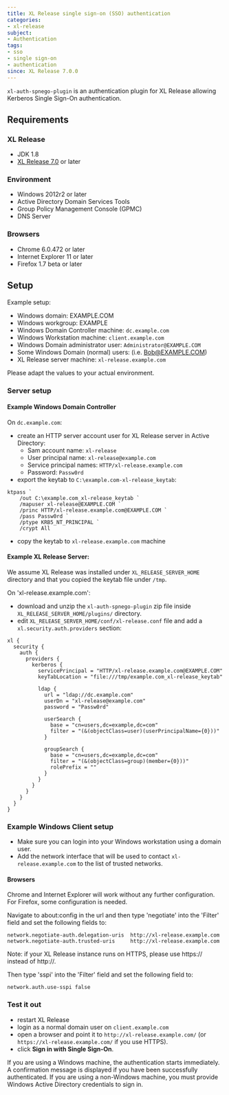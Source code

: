 ```yaml
---
title: XL Release single sign-on (SSO) authentication
categories:
- xl-release
subject:
- Authentication
tags:
- sso
- single sign-on
- authentication
since: XL Release 7.0.0
---
```


`xl-auth-spnego-plugin` is an authentication plugin for XL Release allowing Kerberos Single Sign-On authentication.

## Requirements

### XL Release

- JDK 1.8
- [XL Release 7.0](/xl-release/concept/requirements-for-installing-xl-release.html) or later

### Environment

- Windows 2012r2 or later
- Active Directory Domain Services Tools
- Group Policy Management Console (GPMC)
- DNS Server

### Browsers

- Chrome 6.0.472 or later
- Internet Explorer 11 or later
- Firefox 1.7 beta or later

## Setup

Example setup:
- Windows domain: EXAMPLE.COM
- Windows workgroup: EXAMPLE
- Windows Domain Controller machine: `dc.example.com`
- Windows Workstation machine: `client.example.com`
- Windows Domain administrator user: `Administrator@EXAMPLE.COM`
- Some Windows Domain (normal) users: (i.e. Bob@EXAMPLE.COM)
- XL Release server machine: `xl-release.example.com`

Please adapt the values to your actual environment.

### Server setup

#### Example Windows Domain Controller

On `dc.example.com`:
- create an HTTP server account user for XL Release server in Active Directory:
  - Sam account name: `xl-release`
  - User principal name: `xl-release@example.com`
  - Service principal names: `HTTP/xl-release.example.com`
  - Password: `Passw0rd`
- export the keytab to `C:\example.com-xl-release_keytab`:

```
ktpass `
    /out C:\example.com_xl-release_keytab `
    /mapuser xl-release@EXAMPLE.COM `
    /princ HTTP/xl-release.example.com@EXAMPLE.COM `
    /pass Passw0rd `
    /ptype KRB5_NT_PRINCIPAL `
    /crypt All    
```
- copy the keytab to `xl-release.example.com` machine


#### Example XL Release Server:

We assume XL Release was installed under `XL_RELEASE_SERVER_HOME` directory and that you copied the keytab file under `/tmp`.

On 'xl-release.example.com':
- download and unzip the `xl-auth-spnego-plugin` zip file inside `XL_RELEASE_SERVER_HOME/plugins/` directory.
- edit `XL_RELEASE_SERVER_HOME/conf/xl-release.conf` file and add a `xl.security.auth.providers` section:
```
xl {
  security {
    auth {
      providers {
        kerberos {
          servicePrincipal = "HTTP/xl-release.example.com@EXAMPLE.COM"
          keyTabLocation = "file:///tmp/example.com_xl-release_keytab"

          ldap {
            url = "ldap://dc.example.com"
            userDn = "xl-release@example.com"
            password = "Passw0rd"

            userSearch {
              base = "cn=users,dc=example,dc=com"
              filter = "(&(objectClass=user)(userPrincipalName={0}))"
            }

            groupSearch {
              base = "cn=users,dc=example,dc=com"
              filter = "(&(objectClass=group)(member={0}))"
              rolePrefix = ""
            }
          }
        }
      }
    }
  }
}
```


### Example Windows Client setup

- Make sure you can login into your Windows workstation using a domain user.
- Add the network interface that will be used to contact `xl-release.example.com` to the list of trusted networks.

#### Browsers

Chrome and Internet Explorer will work without any further configuration.
For Firefox, some configuration is needed.

Navigate to about:config in the url and then type 'negotiate' into the 'Filter' field and set the following fields to:

   
    network.negotiate-auth.delegation-uris  http://xl-release.example.com
    network.negotiate-auth.trusted-uris     http://xl-release.example.com

Note: if your XL Release instance runs on HTTPS, please use https:// instead of http://.

Then type 'sspi' into the 'Filter' field and set the following field to:

    network.auth.use-sspi false

### Test it out

- restart XL Release
- login as a normal domain user on `client.example.com`
- open a browser and point it to `http://xl-release.example.com/` (or `https://xl-release.example.com/` if you use HTTPS).
- click **Sign in with Single Sign-On**.

If you are using a Windows machine, the authentication starts immediately. A confirmation message is displayed if you have been successfully authenticated. If you are using a non-Windows machine, you must provide Windows Active Directory credentials to sign in.

